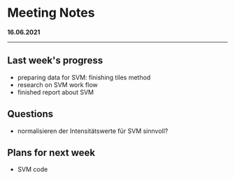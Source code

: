 # Meeting Notes
**16.06.2021**

---

## Last week's progress
- preparing data for SVM: finishing tiles method
- research on SVM work flow
- finished report about SVM


## Questions
- normalisieren der Intensitätswerte für SVM sinnvoll?


## Plans for next week
- SVM code
